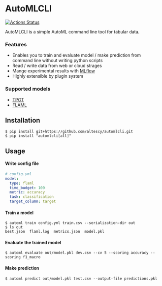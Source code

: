 AutoMLCLI
=========

[![Actions Status](https://github.com/altescy/automlcli/workflows/CI/badge.svg)](https://github.com/altescy/automlcli/actions?query=workflow%3ACI)

AutoMLCLI is a simple AutoML command line tool for tabular data.


### Features
- Enables you to train and evaluate model / make prediction from command line without writing python scripts
- Read / write data from web or cloud strages
- Mange experimental results with [MLflow](https://github.com/mlflow/mlflow)
- Highly extensible by plugin system

### Supported models
- [TPOT](https://github.com/EpistasisLab/tpot)
- [FLAML](https://github.com/microsoft/FLAML)


## Installation
```
$ pip install git+https://github.com/altescy/automlcli.git
$ pip install "automlcli[all]"
```

## Usage

#### Write config file
```yaml
# config.yml
model:
  type: flaml
  time_budget: 100
  metric: accuracy
  task: classification
  target_column: target
```

#### Train a model
```
$ automl train config.yml train.csv --serialization-dir out
$ ls out
best.json  flaml.log  metrics.json  model.pkl
```

#### Evaluate the trained model
```
$ automl evaluate out/model.pkl dev.csv --cv 5 --scoring accuracy --scoring f1_macro
```

#### Make prediction
```
$ automl predict out/model.pkl test.csv --output-file predictions.pkl
```

